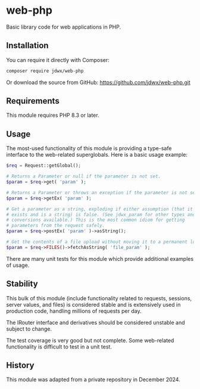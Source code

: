 # web-php

Basic library code for web applications in PHP.

## Installation

You can require it directly with Composer:

```bash
composer require jdwx/web-php
```

Or download the source from GitHub: https://github.com/jdwx/web-php.git

## Requirements

This module requires PHP 8.3 or later.

## Usage

The most-used functionality of this module is providing a type-safe interface to the web-related superglobals. Here is a basic usage example:

```php
$req = Request::getGlobal();

# Returns a Parameter or null if the parameter is not set.
$param = $req->get( 'param' );

# Returns a Parameter or throws an exception if the parameter is not set.
$param = $req->getEx( 'param' );

# Get a parameter as a string, exploding if either assumption (that it 
# exists and is a string) is false. (See jdwx_param for other types and
# conversions available.) This is the most common idiom for getting 
# parameters from the request safely.
$param = $req->postEx( 'param' )->asString();

# Get the contents of a file upload without moving it to a permanent location.
$param = $req->FILES()->fetchAsString( 'file_param' );
```

There are many unit tests for this module which provide additional examples of usage.

## Stability

This bulk of this module (include functionality related to requests, sessions, server values, and files) is considered stable and is extensively used in production code, handling millions of requests per day.

The IRouter interface and derivatives should be considered unstable and subject to change.

The test coverage is very good but not complete. Some web-related functionality is difficult to test in a unit test.

## History

This module was adapted from a private repository in December 2024.

